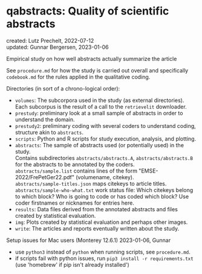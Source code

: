 # qabstracts: Quality of scientific abstracts

created: Lutz Prechelt, 2022-07-12  
updated: Gunnar Bergersen, 2023-01-06

Empirical study on how well abstracts actually summarize the article

See `procedure.md` for how the study is carried out overall and specifically
`codebook.md` for the rules applied in the qualitative coding.

Directories (in sort of a chrono-logical order):

- `volumes`:
  The subcorpora used in the study (as external directories).
  Each subcorpus is the result of a call to the `retrievelit` downloader.
- `prestudy`:
  preliminary look at a small sample of abstracts in order
  to understand the domain.
- `prestudy2`:
  preliminary coding with several coders to understand coding, structure akin to `abstracts`.
- `scripts`:
  Python and R scripts for study execution, analysis, and plotting.
- `abstracts`:
  The sample of abstracts used (or potentially used) in the study.  
  Contains subdirectories `abstracts/abstracts.A`, `abstracts/abstracts.B` for the abstracts to be
  annotated by the coders.    
  `abstracts/sample.list` contains lines of the form "EMSE-2022/FrePetGer22.pdf" (volumename, citekey).  
  `abstracts/sample-titles.json` maps citekeys to article titles.  
  `abstracts/sample-who-what.txt` work status file: Which citekeys belong to which block?
  Who is going to code or has coded which block?
  Use coder firstnames or nicknames for entries here.
- `results`: 
  Data files derived from the annotated abstracts and files created by statistical evaluation.
- `img`:
  Plots created by statistical evaluation and perhaps other images.
- `write`:
  The articles and reports eventually written about the study.
  
Setup issues for Mac users (Monterey 12.6.1) 2023-01-06, Gunnar
- use `python3` instead of `python` when running scripts, see `procedure.md`.
- if scripts fail with python issues, run `pip3 install -r requirements.txt` (use 'homebrew' if pip isn't already installed')
